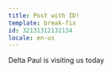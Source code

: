 ```yaml
---
title: Post with ID!
template: break-fix
id: 32131312132134
locale: en-us
---
```


Delta Paul is visiting us today
